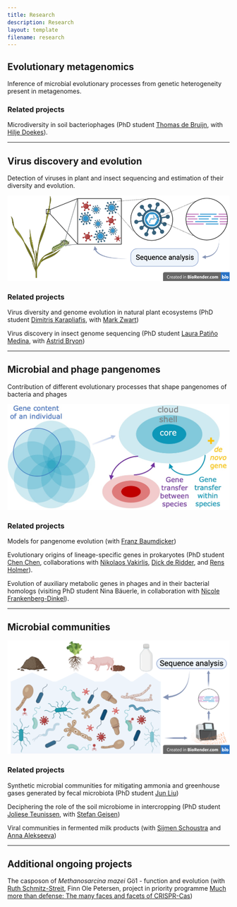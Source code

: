 ```yaml
---
title: Research
description: Research
layout: template
filename: research
---
```


## Evolutionary metagenomics

Inference of microbial evolutionary processes from genetic heterogeneity present in metagenomes. 

### Related projects

Microdiversity in soil bacteriophages (PhD student [Thomas de Bruijn](https://www.wur.nl/nl/personen/thomas-de-bruijn-1.htm), with [Hilje Doekes](https://www.wur.nl/nl/personen/hilje-doekes.htm)).

* * * * *

## Virus discovery and evolution

Detection of viruses in plant and insect sequencing and estimation of their diversity and evolution.

![Viruses <](images/Viruses.png)

### Related projects

Virus diversity and genome evolution in natural plant ecosystems (PhD student [Dimitris Karapliafis](https://www.wur.nl/en/persons/dimitris-d-dimitris-karapliafis.htm), with [Mark Zwart](https://nioo.knaw.nl/nl/employees/mark-zwart))

Virus discovery in insect genome sequencing (PhD student [Laura Patiño Medina](https://www.wur.nl/en/persons/laura-patino-medina-1.htm), with [Astrid Bryon](https://www.wur.nl/en/Persons/Astrid-dr.ir.-AEE-Astrid-Bryon.htm))

* * * * *

## Microbial and phage pangenomes

Contribution of different evolutionary processes that shape pangenomes of bacteria and phages

![Pangenomes <](images/pangenomes2.jpg)

### Related projects

Models for pangenome evolution (with [Franz Baumdicker](http://baumdickerlab.de/))

Evolutionary origins of lineage-specific genes in prokaryotes (PhD student [Chen Chen](https://www.wur.nl/en/persons/chen-chen-2.htm), collaborations with [Nikolaos Vakirlis](https://www.linkedin.com/in/nikolaos-vakirlis-97712310b/), [Dick de Ridder](https://www.wur.nl/nl/personen/dick-de-ridder-1.htm), and [Rens Holmer](https://www.wur.nl/nl/personen/rens-holmer.htm)).

Evolution of auxiliary metabolic genes in phages and in their bacterial homologs (visiting PhD student Nina Bäuerle, in collaboration with [Nicole Frankenberg-Dinkel](https://bio.rptu.de/fgs/microbiology/team)). 

* * * * *

## Microbial communities

![Communities <](images/Communities.png)

### Related projects

Synthetic microbial communities for mitigating ammonia and greenhouse gases generated by fecal microbiota (PhD student [Jun Liu](https://www.wur.nl/en/persons/jun-j-jun-liu.htm))

Deciphering the role of the soil microbiome in intercropping (PhD student [Joliese Teunissen](https://www.wur.nl/nl/Personen/Joliese-JW-Joliese-Teunissen-MSc.htm), with [Stefan Geisen](https://www.wur.nl/en/Persons/Stefan-dr.-SA-Stefan-Geisen.htm))

Viral communities in fermented milk products (with [Sijmen Schoustra](https://www.wur.nl/en/Persons/Sijmen-dr.ir.-SE-Sijmen-Schoustra.htm) and [Anna Alekseeva](https://www.wur.nl/nl/Personen/Anna-A-Anna-Alekseeva.htm))

* * * * *

## Additional ongoing projects

The casposon of *Methanosarcina mazei* Gö1 - function and evolution
(with [Ruth Schmitz-Streit](http://www.mikrobio.uni-kiel.de/de/ag-schmitz-streit),
Finn Ole Petersen, project in priority programme [Much more than defense: The many faces and facets of CRISPR-Cas](https://www.uni-ulm.de/nawi/crispr-spp2141/))

